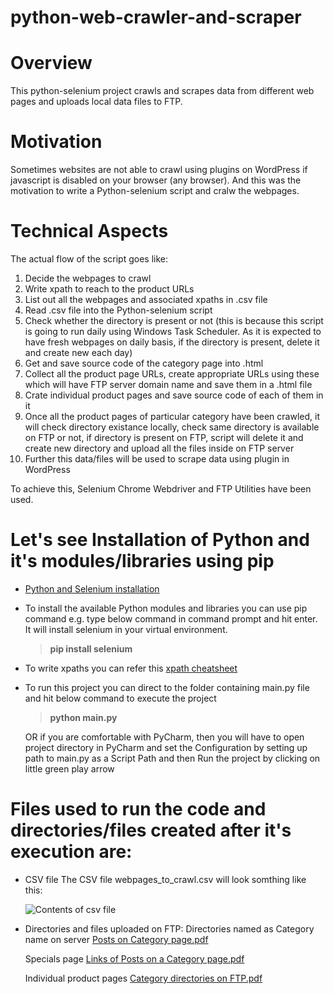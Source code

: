 # python-web-crawler-and-scraper

# Overview
This python-selenium project crawls and scrapes data from different web pages and uploads local data files to FTP.

# Motivation
Sometimes websites are not able to crawl using plugins on WordPress if javascript is disabled on your browser (any browser). And this was the motivation to write a Python-selenium script and cralw the webpages. 

# Technical Aspects
The actual flow of the script goes like:
1. Decide the webpages to crawl
2. Write xpath to reach to the product URLs
3. List out all the webpages and associated xpaths in .csv file
4. Read .csv file into the Python-selenium script
5. Check whether the directory is present or not (this is because this script is going to run daily using Windows Task Scheduler. As it is expected to have fresh webpages on daily basis, if the directory is present, delete it and create new each day)
6. Get and save source code of the category page into .html
7. Collect all the product page URLs, create appropriate URLs using these which will have FTP server domain name and save them in a .html file
8. Crate individual product pages and save source code of each of them in it
9. Once all the product pages of particular category have been crawled, it will check directory existance locally, check same directory is available on FTP or not, if directory is present on FTP, script will delete it and create new directory and upload all the files inside on FTP server
10. Further this data/files will be used to scrape data using plugin in WordPress
 
To achieve this, Selenium Chrome Webdriver and FTP Utilities have been used.

# Let's see Installation of Python and it's modules/libraries using pip
  - [Python and Selenium installation](https://www.youtube.com/watch?v=Xjv1sY630Uc)
  - To install the available Python modules and libraries you can use pip command 
    e.g. type below command in command prompt and hit enter. It will install selenium in your virtual environment.
    > **pip install selenium**
  - To write xpaths you can refer this [xpath cheatsheet](https://devhints.io/xpath)
  - To run this project you can direct to the folder containing main.py file and hit below command to execute the project 
    > **python main.py**
  
    OR if you are comfortable with PyCharm, then you will have to open project directory in PyCharm and set the Configuration by setting up path to main.py as a Script Path and then Run the project by clicking on little green play arrow
  
# Files used to run the code and directories/files created after it's execution are:
- CSV file
  The CSV file webpages_to_crawl.csv will look somthing like this:

  ![Contents of  csv file](https://user-images.githubusercontent.com/27036102/112404024-a685d700-8d63-11eb-89c7-6bfe217e48e1.png)

- Directories and files uploaded on FTP:
  Directories named as Category name on server
  [Posts on Category page.pdf](https://github.com/durvaavachat/python-web-crawler-and-scraper/files/6201674/Posts.on.Category.page.pdf)
  
  Specials page
  [Links of Posts on a Category page.pdf](https://github.com/durvaavachat/python-web-crawler-and-scraper/files/6201677/Links.of.Posts.on.a.Category.page.pdf)

  Individual product pages
  [Category directories on FTP.pdf](https://github.com/durvaavachat/python-web-crawler-and-scraper/files/6201676/Category.directories.on.FTP.pdf)





